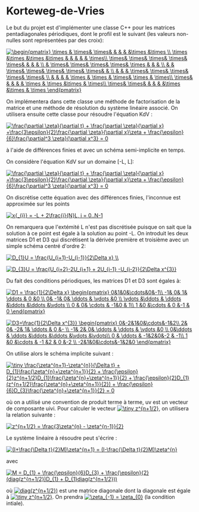 # Korteweg-de-Vries

Le but du projet est d'implémenter une classe C++ pour les matrices pentadiagonales périodiques, dont le profil est le suivant (les valeurs non-nulles sont représentées par des croix):

<a href="https://www.codecogs.com/eqnedit.php?latex=\begin{pmatrix}&space;\times&space;&&space;\times&&space;\times&&space;&&space;&&space;&&space;&\times&space;&\times&space;\\&space;\times&space;&\times&space;&\times&space;&\times&space;&&space;&&space;&&space;&&space;&&space;\times\\&space;\times&&space;\times&&space;\times&&space;\times&&space;\times&&space;&&space;&&space;&&space;\\&space;&&space;\times&&space;\times&&space;\times&&space;\times&&space;\times&space;&&space;&&space;&&space;\\&space;&&space;&&space;\times&&space;\times&&space;\times&&space;\times&&space;\times&&space;&&space;\\&space;&&space;&&space;&&space;\times&&space;\times&&space;\times&&space;\times&&space;\times&&space;\\&space;&&space;&&space;&&space;&&space;\times&space;&&space;\times&space;&&space;\times&&space;\times&space;&&space;\times\\&space;\times&&space;&&space;&&space;&&space;&&space;\times&space;&&space;\times&space;&\times&space;&&space;\times\\&space;\times&&space;\times&&space;&&space;&&space;&&space;&\times&space;&\times&space;&&space;\times&space;\end{pmatrix}" target="_blank"><img src="https://latex.codecogs.com/gif.latex?\begin{pmatrix}&space;\times&space;&&space;\times&&space;\times&&space;&&space;&&space;&&space;&\times&space;&\times&space;\\&space;\times&space;&\times&space;&\times&space;&\times&space;&&space;&&space;&&space;&&space;&&space;\times\\&space;\times&&space;\times&&space;\times&&space;\times&&space;\times&&space;&&space;&&space;&&space;\\&space;&&space;\times&&space;\times&&space;\times&&space;\times&&space;\times&space;&&space;&&space;&&space;\\&space;&&space;&&space;\times&&space;\times&&space;\times&&space;\times&&space;\times&&space;&&space;\\&space;&&space;&&space;&&space;\times&&space;\times&&space;\times&&space;\times&&space;\times&&space;\\&space;&&space;&&space;&&space;&&space;\times&space;&&space;\times&space;&&space;\times&&space;\times&space;&&space;\times\\&space;\times&&space;&&space;&&space;&&space;&&space;\times&space;&&space;\times&space;&\times&space;&&space;\times\\&space;\times&&space;\times&&space;&&space;&&space;&&space;&\times&space;&\times&space;&&space;\times&space;\end{pmatrix}" title="\begin{pmatrix} \times & \times& \times& & & & &\times &\times \\ \times &\times &\times &\times & & & & & \times\\ \times& \times& \times& \times& \times& & & & \\ & \times& \times& \times& \times& \times & & & \\ & & \times& \times& \times& \times& \times& & \\ & & & \times& \times& \times& \times& \times& \\ & & & & \times & \times & \times& \times & \times\\ \times& & & & & \times & \times &\times & \times\\ \times& \times& & & & &\times &\times & \times \end{pmatrix}" /></a>

On implémentera dans cette classe une méthode de factorisation de la matrice et une méthode de résolution du système linéaire associé. On utilisera ensuite cette classe pour résoudre l'équation KdV :

<a href="https://www.codecogs.com/eqnedit.php?latex=\frac{\partial&space;\zeta}{\partial&space;t}&space;&plus;&space;\frac{\partial&space;\zeta}{\partial&space;x}&space;&plus;\frac{3\epsilon}{2}\frac{\partial&space;\zeta}{\partial&space;x}\zeta&space;&plus;&space;\frac{\epsilon}{6}\frac{\partial^3&space;\zeta}{\partial&space;x^3}&space;=&space;0" target="_blank"><img src="https://latex.codecogs.com/gif.latex?\frac{\partial&space;\zeta}{\partial&space;t}&space;&plus;&space;\frac{\partial&space;\zeta}{\partial&space;x}&space;&plus;\frac{3\epsilon}{2}\frac{\partial&space;\zeta}{\partial&space;x}\zeta&space;&plus;&space;\frac{\epsilon}{6}\frac{\partial^3&space;\zeta}{\partial&space;x^3}&space;=&space;0" title="\frac{\partial \zeta}{\partial t} + \frac{\partial \zeta}{\partial x} +\frac{3\epsilon}{2}\frac{\partial \zeta}{\partial x}\zeta + \frac{\epsilon}{6}\frac{\partial^3 \zeta}{\partial x^3} = 0" /></a>

à l'aide de différences finies et avec un schéma semi-implicite en temps.




On considère l'équation KdV sur un domaine [-L, L]:

<a href="https://www.codecogs.com/eqnedit.php?latex=\frac{\partial&space;\zeta}{\partial&space;t}&space;&plus;&space;\frac{\partial&space;\zeta}{\partial&space;x}&space;&plus;\frac{3\epsilon}{2}\frac{\partial&space;\zeta}{\partial&space;x}\zeta&space;&plus;&space;\frac{\epsilon}{6}\frac{\partial^3&space;\zeta}{\partial&space;x^3}&space;=&space;0" target="_blank"><img src="https://latex.codecogs.com/gif.latex?\frac{\partial&space;\zeta}{\partial&space;t}&space;&plus;&space;\frac{\partial&space;\zeta}{\partial&space;x}&space;&plus;\frac{3\epsilon}{2}\frac{\partial&space;\zeta}{\partial&space;x}\zeta&space;&plus;&space;\frac{\epsilon}{6}\frac{\partial^3&space;\zeta}{\partial&space;x^3}&space;=&space;0" title="\frac{\partial \zeta}{\partial t} + \frac{\partial \zeta}{\partial x} +\frac{3\epsilon}{2}\frac{\partial \zeta}{\partial x}\zeta + \frac{\epsilon}{6}\frac{\partial^3 \zeta}{\partial x^3} = 0" /></a>

On discrétise cette équation avec des différences finies, l'inconnue est approximée sur les points

<a href="https://www.codecogs.com/eqnedit.php?latex=x{_{i}}&space;=&space;-L&space;&plus;&space;2\frac{i}{N}L,&space;i&space;=&space;0..N-1" target="_blank"><img src="https://latex.codecogs.com/gif.latex?x{_{i}}&space;=&space;-L&space;&plus;&space;2\frac{i}{N}L,&space;i&space;=&space;0..N-1" title="x{_{i}} = -L + 2\frac{i}{N}L, i = 0..N-1" /></a>

On remarquera que l'extémité L n'est pas discrétisée puisque on sait que la solution à ce point est égale à la solution au point -L. On introduit les deux matrices D1 et D3 qui discrétisent la dérivée première et troisième avec un simple schéma centré d'ordre 2:

<a href="https://www.codecogs.com/eqnedit.php?latex=D_{1}U&space;=&space;\frac{U_{i&plus;1}-U_{i-1}}{2\Delta&space;x}&space;\\" target="_blank"><img src="https://latex.codecogs.com/gif.latex?D_{1}U&space;=&space;\frac{U_{i&plus;1}-U_{i-1}}{2\Delta&space;x}&space;\\" title="D_{1}U = \frac{U_{i+1}-U_{i-1}}{2\Delta x} \\" /></a>


<a href="https://www.codecogs.com/eqnedit.php?latex=D_{3}U&space;=&space;\frac{U_{i&plus;2}-2U_{i&plus;1}&space;&plus;&space;2U_{i-1}&space;-U_{i-2}}{2\Delta&space;x^{3}}" target="_blank"><img src="https://latex.codecogs.com/gif.latex?D_{3}U&space;=&space;\frac{U_{i&plus;2}-2U_{i&plus;1}&space;&plus;&space;2U_{i-1}&space;-U_{i-2}}{2\Delta&space;x^{3}}" title="D_{3}U = \frac{U_{i+2}-2U_{i+1} + 2U_{i-1} -U_{i-2}}{2\Delta x^{3}}" /></a>

Du fait des conditions périodiques, les matrices D1 et D3 sont égales à:

<a href="https://www.codecogs.com/eqnedit.php?latex=D1&space;=&space;\frac{1}{2\Delta&space;x}&space;\begin{pmatrix}&space;0&1&0&\cdots&0&-1\\&space;-1&&space;0&&space;1&&space;\ddots&space;&&space;0&space;&0&space;\\&space;0&&space;-1&&space;0&&space;\ddots&space;&&space;\vdots&space;&0&space;\\&space;\vdots&space;&\ddots&space;&&space;\ddots&space;&\ddots&space;&\ddots&space;&\vdots&space;\\&space;0&space;&&space;0&&space;\cdots&space;&&space;-1&0&space;&&space;1\\&space;1&space;&0&space;&\cdots&space;&&space;0&space;&-1&space;&&space;0&space;\end{pmatrix}" target="_blank"><img src="https://latex.codecogs.com/gif.latex?D1&space;=&space;\frac{1}{2\Delta&space;x}&space;\begin{pmatrix}&space;0&1&0&\cdots&0&-1\\&space;-1&&space;0&&space;1&&space;\ddots&space;&&space;0&space;&0&space;\\&space;0&&space;-1&&space;0&&space;\ddots&space;&&space;\vdots&space;&0&space;\\&space;\vdots&space;&\ddots&space;&&space;\ddots&space;&\ddots&space;&\ddots&space;&\vdots&space;\\&space;0&space;&&space;0&&space;\cdots&space;&&space;-1&0&space;&&space;1\\&space;1&space;&0&space;&\cdots&space;&&space;0&space;&-1&space;&&space;0&space;\end{pmatrix}" title="D1 = \frac{1}{2\Delta x} \begin{pmatrix} 0&1&0&\cdots&0&-1\\ -1& 0& 1& \ddots & 0 &0 \\ 0& -1& 0& \ddots & \vdots &0 \\ \vdots &\ddots & \ddots &\ddots &\ddots &\vdots \\ 0 & 0& \cdots & -1&0 & 1\\ 1 &0 &\cdots & 0 &-1 & 0 \end{pmatrix}" /></a>

<a href="https://www.codecogs.com/eqnedit.php?latex=D3=\frac{1}{2\Delta&space;x^{3}}&space;\begin{pmatrix}&space;0&-2&1&0&\cdots&-1&2\\&space;2&&space;0&&space;-2&&space;1&&space;\ddots&space;&&space;0&space;&-&space;\\&space;-1&&space;2&&space;0&&space;\ddots&space;&&space;\ddots&space;&&space;\vdots&space;&0&space;\\&space;0&\ddots&space;&&space;\ddots&space;&\ddots&space;&\ddots&space;&\vdots&space;&\vdots\\&space;0&space;&&space;\ddots&space;&&space;-1&2&0&-2&space;&&space;-1\\&space;1&space;&0&space;&\cdots&space;&&space;-1&space;&2&space;&&space;0&space;&-2&space;\\&space;-2&1&0&\cdots&-1&2&0&space;\end{pmatrix}" target="_blank"><img src="https://latex.codecogs.com/gif.latex?D3=\frac{1}{2\Delta&space;x^{3}}&space;\begin{pmatrix}&space;0&-2&1&0&\cdots&-1&2\\&space;2&&space;0&&space;-2&&space;1&&space;\ddots&space;&&space;0&space;&-&space;\\&space;-1&&space;2&&space;0&&space;\ddots&space;&&space;\ddots&space;&&space;\vdots&space;&0&space;\\&space;0&\ddots&space;&&space;\ddots&space;&\ddots&space;&\ddots&space;&\vdots&space;&\vdots\\&space;0&space;&&space;\ddots&space;&&space;-1&2&0&-2&space;&&space;-1\\&space;1&space;&0&space;&\cdots&space;&&space;-1&space;&2&space;&&space;0&space;&-2&space;\\&space;-2&1&0&\cdots&-1&2&0&space;\end{pmatrix}" title="D3=\frac{1}{2\Delta x^{3}} \begin{pmatrix} 0&-2&1&0&\cdots&-1&2\\ 2& 0& -2& 1& \ddots & 0 &- \\ -1& 2& 0& \ddots & \ddots & \vdots &0 \\ 0&\ddots & \ddots &\ddots &\ddots &\vdots &\vdots\\ 0 & \ddots & -1&2&0&-2 & -1\\ 1 &0 &\cdots & -1 &2 & 0 &-2 \\ -2&1&0&\cdots&-1&2&0 \end{pmatrix}" /></a>

On utilise alors le schéma implicite suivant :

<a href="https://www.codecogs.com/eqnedit.php?latex=\dpi{200}&space;\tiny&space;\frac{\zeta^{n&plus;1}-\zeta^{n}}{\Delta&space;t}&space;&plus;&space;D_{1}\frac{\zeta^{n}&plus;\zeta^{n&plus;1}}{2}&space;&plus;&space;\frac{\epsilon}{2}z^{n&plus;1/2}D_{1}\frac{\zeta^{n}&plus;\zeta^{n&plus;1}}{2}&space;&plus;&space;\frac{\epsilon}{2}D_{1}(z^{n&plus;1/2}\frac{\zeta^{n}&plus;\zeta^{n&plus;1}}{2})&space;&plus;&space;\frac{\epsilon}{6}D_{3}\frac{\zeta^{n}&plus;\zeta^{n&plus;1}}{2}&space;=&space;0" target="_blank"><img src="https://latex.codecogs.com/gif.latex?\dpi{200}&space;\tiny&space;\frac{\zeta^{n&plus;1}-\zeta^{n}}{\Delta&space;t}&space;&plus;&space;D_{1}\frac{\zeta^{n}&plus;\zeta^{n&plus;1}}{2}&space;&plus;&space;\frac{\epsilon}{2}z^{n&plus;1/2}D_{1}\frac{\zeta^{n}&plus;\zeta^{n&plus;1}}{2}&space;&plus;&space;\frac{\epsilon}{2}D_{1}(z^{n&plus;1/2}\frac{\zeta^{n}&plus;\zeta^{n&plus;1}}{2})&space;&plus;&space;\frac{\epsilon}{6}D_{3}\frac{\zeta^{n}&plus;\zeta^{n&plus;1}}{2}&space;=&space;0" title="\tiny \frac{\zeta^{n+1}-\zeta^{n}}{\Delta t} + D_{1}\frac{\zeta^{n}+\zeta^{n+1}}{2} + \frac{\epsilon}{2}z^{n+1/2}D_{1}\frac{\zeta^{n}+\zeta^{n+1}}{2} + \frac{\epsilon}{2}D_{1}(z^{n+1/2}\frac{\zeta^{n}+\zeta^{n+1}}{2}) + \frac{\epsilon}{6}D_{3}\frac{\zeta^{n}+\zeta^{n+1}}{2} = 0" /></a>

où on a utilisé une convention de produit terme à terme, uv est un vecteur de composante uivi. Pour calculer le vecteur <a href="https://www.codecogs.com/eqnedit.php?latex=\inline&space;\dpi{200}&space;\tiny&space;z^{n&plus;1/2}" target="_blank"><img src="https://latex.codecogs.com/gif.latex?\inline&space;\dpi{200}&space;\tiny&space;z^{n&plus;1/2}" title="\tiny z^{n+1/2}" /></a>, on utilisera la relation suivante :

<a href="https://www.codecogs.com/eqnedit.php?latex=z^{n&plus;1/2}&space;=&space;\frac{3\zeta^{n}&space;-&space;\zeta^{n-1}}{2}" target="_blank"><img src="https://latex.codecogs.com/gif.latex?z^{n&plus;1/2}&space;=&space;\frac{3\zeta^{n}&space;-&space;\zeta^{n-1}}{2}" title="z^{n+1/2} = \frac{3\zeta^{n} - \zeta^{n-1}}{2}" /></a>

Le système linéaire à résoudre peut s'écrire : 

<a href="https://www.codecogs.com/eqnedit.php?latex=(I&plus;\frac{\Delta&space;t}{2}M)\zeta^{n&plus;1}&space;=&space;(I-\frac{\Delta&space;t}{2}M)\zeta^{n}" target="_blank"><img src="https://latex.codecogs.com/gif.latex?(I&plus;\frac{\Delta&space;t}{2}M)\zeta^{n&plus;1}&space;=&space;(I-\frac{\Delta&space;t}{2}M)\zeta^{n}" title="(I+\frac{\Delta t}{2}M)\zeta^{n+1} = (I-\frac{\Delta t}{2}M)\zeta^{n}" /></a>

avec 

<a href="https://www.codecogs.com/eqnedit.php?latex=M&space;=&space;D_{1}&space;&plus;&space;\frac{\epsilon}{6}D_{3}&space;&plus;&space;\frac{\epsilon}{2}(diag(z^{n&plus;1/2})D_{1}&space;&plus;&space;D_{1}diag(z^{n&plus;1/2}))" target="_blank"><img src="https://latex.codecogs.com/gif.latex?M&space;=&space;D_{1}&space;&plus;&space;\frac{\epsilon}{6}D_{3}&space;&plus;&space;\frac{\epsilon}{2}(diag(z^{n&plus;1/2})D_{1}&space;&plus;&space;D_{1}diag(z^{n&plus;1/2}))" title="M = D_{1} + \frac{\epsilon}{6}D_{3} + \frac{\epsilon}{2}(diag(z^{n+1/2})D_{1} + D_{1}diag(z^{n+1/2}))" /></a>

où <a href="https://www.codecogs.com/eqnedit.php?latex=diag(z^{n&plus;1/2})" target="_blank"><img src="https://latex.codecogs.com/gif.latex?diag(z^{n&plus;1/2})" title="diag(z^{n+1/2})" /></a> est une matrice diagonale dont la diagonale est égale à <a href="https://www.codecogs.com/eqnedit.php?latex=\inline&space;\dpi{200}&space;\tiny&space;z^{n&plus;1/2}" target="_blank"><img src="https://latex.codecogs.com/gif.latex?\inline&space;\dpi{200}&space;\tiny&space;z^{n&plus;1/2}" title="\tiny z^{n+1/2}" /></a>. On prendra <a href="https://www.codecogs.com/eqnedit.php?latex=\inline&space;\zeta_{-1}&space;=&space;\zeta_{0}" target="_blank"><img src="https://latex.codecogs.com/gif.latex?\inline&space;\zeta_{-1}&space;=&space;\zeta_{0}" title="\zeta_{-1} = \zeta_{0}" /></a> (la condition intiale).

